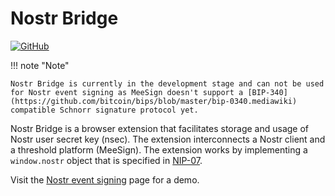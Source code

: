 # Nostr Bridge

[![GitHub](https://img.shields.io/badge/github-%23121011.svg?style=for-the-badge&logo=github&logoColor=white)](https://github.com/KristianMika/nostr-bridge)

!!! note "Note"

    Nostr Bridge is currently in the development stage and can not be used for Nostr event signing as MeeSign doesn't support a [BIP-340](https://github.com/bitcoin/bips/blob/master/bip-0340.mediawiki) compatible Schnorr signature protocol yet.

Nostr Bridge is a browser extension that facilitates storage and usage of Nostr user secret key (nsec). The extension interconnects a Nostr client and a threshold platform (MeeSign). The extension works by implementing a `window.nostr` object that is specified in [NIP-07](https://github.com/nostr-protocol/nips/blob/master/07.md).

Visit the [Nostr event signing](../../use%20cases/nostr.md) page for a demo.
